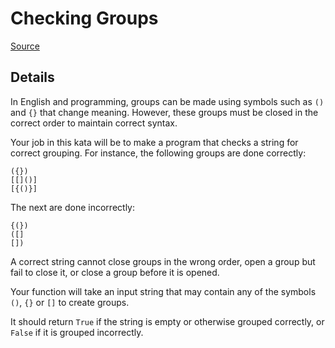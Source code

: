 # Checking Groups

[Source](https://www.codewars.com/kata/54b80308488cb6cd31000161)

## Details

In English and programming, groups can be made using symbols such as `()` and `{}` that change meaning. However, these groups must be closed in the correct order to maintain correct syntax.

Your job in this kata will be to make a program that checks a string for correct grouping. For instance, the following groups are done correctly:

```
({})
[[]()]
[{()}]
```

The next are done incorrectly:

```
{(})
([]
[])
```

A correct string cannot close groups in the wrong order, open a group but fail to close it, or close a group before it is opened.

Your function will take an input string that may contain any of the symbols `()`, `{}` or `[]` to create groups.

It should return `True` if the string is empty or otherwise grouped correctly, or `False` if it is grouped incorrectly.